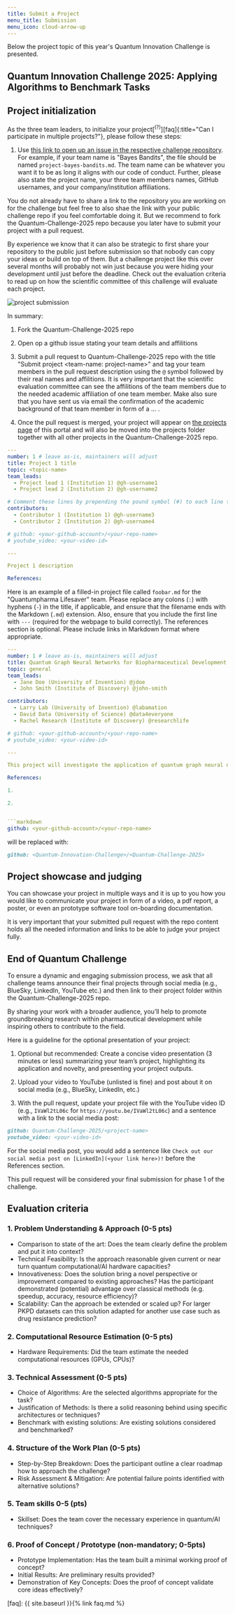 ```yaml
---
title: Submit a Project
menu_title: Submission
menu_icon: cloud-arrow-up
---
```


Below the project topic of this year's Quantum Innovation Challenge is presented.

## Quantum Innovation Challenge 2025: Applying Algorithms to Benchmark Tasks


## Project initialization

As the three team leaders, to initialize your project[<sup>(?)</sup>][faq]{:title="Can I participate in multiple projects?"}, please follow these steps:

1. Use [this link to open up an issue in the respective challenge repository](https://github.com/BII-Quantum/quantum-challenge-2025/issues). For example, if your team name is "Bayes Bandits", the file should be named `project-bayes-bandits.md`.
The team name can be whatever you want it to be as long it aligns with our code of conduct.
Further, please also state the project name, your three team members names, GitHub usernames, and your company/institution affiliations.

You do not already have to share a link to the repository you are working on for the challenge but feel free to also shae the link with your public challenge repo if you feel comfortable doing it. But we recommend to fork the Quantum-Challenge-2025 repo because you later have to submit your project with a pull request.

By experience we know that it can also be strategic to first share your repository to the public just before submission so that nobody can copy your ideas or build on top of them. But a challenge project like this over several months will probably not win just because you were hiding your development until just before the deadline. Check out the evaluation criteria to read up on how the scientific committee of this challenge will evaluate each project.

![project submission](../assets/)

In summary:

1. Fork the Quantum-Challenge-2025 repo

2. Open op a github issue stating your team details and affilitions

3. Submit a pull request to Quantum-Challenge-2025 repo with the title "Submit project \<team-name: project-name\>" and tag your team members in the pull request description using the <code>@</code> symbol followed by their real names and affilitions. It is very important that the scientific evaluation committee can see the affilitions of the team members due to the needed academic affiliation of one team member. Make also sure that you have sent us via email the confirmation of the academic background of that team member in form of a ... .

4. Once the pull request is merged, your project will appear on [the projects page](_/../projects.md) of this portal and will also be moved into the projects folder together with all other projects in the Quantum-Challenge-2025 repo.

```yaml
---
number: 1 # leave as-is, maintainers will adjust
title: Project 1 title
topic: <topic-name>
team_leads:
  - Project lead 1 (Institution 1) @gh-username1
  - Project lead 2 (Institution 2) @gh-username2

# Comment these lines by prepending the pound symbol (#) to each line to hide these elements
contributors:
  - Contributor 1 (Institution 1) @gh-username3
  - Contributor 2 (Institution 2) @gh-username4

# github: <your-github-account>/<your-repo-name>
# youtube_video: <your-video-id>

---

Project 1 description

References:

```

Here is an example of a filled-in project file called `foobar.md` for the "Quantumpharma Lifesaver" team. Please replace any colons (`:`) with hyphens (`-`) in the title, if applicable, and ensure that the filename ends with the Markdown (`.md`) extension. Also, ensure that you include the first line with `---` (required for the webpage to build correctly). The references section is optional. Please include links in Markdown format where appropriate.

```yaml
---
number: 1 # leave as-is, maintainers will adjust
title: Quantum Graph Neural Networks for Biopharmaceutical Development
topic: general
team_leads:
  - Jane Doe (University of Invention) @jdoe
  - John Smith (Institute of Discovery) @john-smith

contributors:
  - Larry Lab (University of Invention) @labamation
  - David Data (University of Science) @data4everyone
  - Rachel Research (Institute of Discovery) @researchlife

# github: <your-github-account>/<your-repo-name>
# youtube_video: <your-video-id>

---

This project will investigate the application of quantum graph neural networks to pharmaceutical drug development involving several sub-algorithms with quantum computing simulators and quantum-inspired methods. A benchmarking study has been established and is presented in this project report.

References:

1. 

2. 


```markdown
github: <your-github-account>/<your-repo-name>
```

will be replaced with:
  
```markdown
github: <Quantum-Innovation-Challenge>/<Quantum-Challenge-2025>
```

## Project showcase and judging

You can showcase your project in multiple ways and it is up to you how you would like to communicate your project in form of a video, a pdf report, a poster, or even an prototype software tool on-boarding documentation.

It is very important that your submitted pull request with the repo content holds all the needed information and links to be able to judge your project fully.

## End of Quantum Challenge

To ensure a dynamic and engaging submission process, we ask that all challenge teams announce their final projects through social media (e.g., BlueSky, LinkedIn, YouTube etc.) and then link to their project folder within the Quantum-Challenge-2025 repo.

By sharing your work with a broader audience, you’ll help to promote groundbreaking research within pharmaceutical development while inspiring others to contribute to the field.

Here is a guideline for the optional presentation of your project:

1. Optional but recommended: Create a concise video presentation (3 minutes or less) summarizing your team’s project, highlighting its application and novelty, and presenting your project outputs.

2. Upload your video to YouTube (unlisted is fine) and post about it on social media (e.g., BlueSky, LinkedIn, etc.)

3. With the pull request, update your project file with the YouTube video ID (e.g., `IVaWl2tL06c` for `https://youtu.be/IVaWl2tL06c`) and a sentence with a link to the social media post:

```markdown
github: Quantum-Challenge-2025/<project-name>
youtube_video: <your-video-id>
```

For the social media post, you would add a sentence like `Check out our social media post on [LinkedIn](<your link here>)!` before the References section.

This pull request will be considered your final submission for phase 1 of the challenge.

## Evaluation criteria

### 1. Problem Understanding & Approach (0-5 pts)

- Comparison to state of the art: Does the team clearly define the problem and put it into context?
- Technical Feasibility: Is the approach reasonable given current or near turn quantum computational/AI hardware capacities? 
- Innovativeness: Does the solution bring a novel perspective or improvement compared to existing approaches? Has the participant demonstrated (potential) advantage over classical methods (e.g. speedup, accuracy, resource efficiency)? 
- Scalability: Can the approach be extended or scaled up? For larger PKPD datasets can this solution adapted for another use case such as drug resistance prediction?

### 2. Computational Resource Estimation (0-5 pts)
- Hardware Requirements: Did the team estimate the needed computational resources (GPUs, CPUs)? 

### 3. Technical Assessment (0-5 pts)
- Choice of Algorithms: Are the selected algorithms appropriate for the task?
- Justification of Methods: Is there a solid reasoning behind using specific architectures or techniques?
- Benchmark with existing solutions: Are existing solutions considered and benchmarked?

### 4. Structure of the Work Plan (0-5 pts)
- Step-by-Step Breakdown: Does the participant outline a clear roadmap how to approach the challenge?
- Risk Assessment & Mitigation: Are potential failure points identified with alternative solutions?

### 5. Team skills 0-5 (pts)
- Skillset: Does the team cover the necessary experience in quantum/AI techniques?

### 6. Proof of Concept / Prototype (non-mandatory; 0-5pts)
- Prototype Implementation: Has the team built a minimal working proof of concept? 
- Initial Results: Are preliminary results provided?
- Demonstration of Key Concepts: Does the proof of concept validate core ideas effectively?

[faq]: {{ site.baseurl }}{% link faq.md %}
